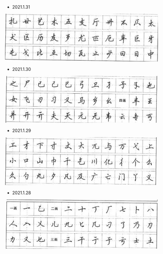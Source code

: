 - 2021.1.31

![1.30](./2021-2/2021-1-31.jpg)
- 2021.1.30

![1.30](./2021-2/2021-1-30.jpg)

- 2021.1.29

![1.29](./2021-2/2021-1-29.jpg)

- 2021.1.28

![1.28](./2021-2/2021-1-28.jpg)
